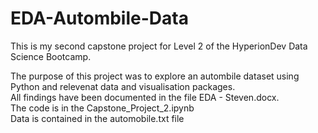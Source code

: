 # EDA-Autombile-Data
This is my second capstone project for Level 2 of the HyperionDev Data Science Bootcamp. 

The purpose of this project was to explore an autombile dataset using Python and relevenat data and visualisation packages.   
All findings have been documented in the file EDA - Steven.docx.   
The code is in the Capstone_Project_2.ipynb   
Data is contained in the automobile.txt file   

